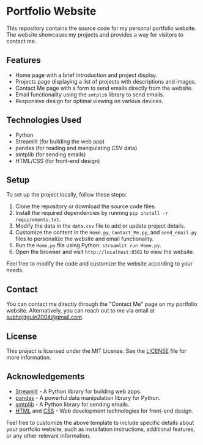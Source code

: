 # Portfolio Website

This repository contains the source code for my personal portfolio website. The website showcases my projects and provides a way for visitors to contact me.

## Features

- Home page with a brief introduction and project display.
- Projects page displaying a list of projects with descriptions and images.
- Contact Me page with a form to send emails directly from the website.
- Email functionality using the `smtplib` library to send emails.
- Responsive design for optimal viewing on various devices.

## Technologies Used

- Python
- Streamlit (for building the web app)
- pandas (for reading and manipulating CSV data)
- smtplib (for sending emails)
- HTML/CSS (for front-end design)

## Setup

To set up the project locally, follow these steps:

1. Clone the repository or download the source code files.
2. Install the required dependencies by running `pip install -r requirements.txt`.
3. Modify the data in the `data.csv` file to add or update project details.
4. Customize the content in the `Home.py`, `Contact_Me.py`, and `send_email.py` files to personalize the website and email functionality.
5. Run the `Home.py` file using Python: `streamlit run Home.py`.
6. Open the browser and visit `http://localhost:8501` to view the website.

Feel free to modify the code and customize the website according to your needs.

## Contact

You can contact me directly through the "Contact Me" page on my portfolio website. Alternatively, you can reach out to me via email at [subhojitguin2004@gmail.com](mailto:subhojitguin2004@gmail.com).

## License

This project is licensed under the MIT License. See the [LICENSE](LICENSE) file for more information.

## Acknowledgements

- [Streamlit](https://streamlit.io/) - A Python library for building web apps.
- [pandas](https://pandas.pydata.org/) - A powerful data manipulation library for Python.
- [smtplib](https://docs.python.org/3/library/smtplib.html) - A Python library for sending emails.
- [HTML](https://html.com/) and [CSS](https://developer.mozilla.org/en-US/docs/Web/CSS) - Web development technologies for front-end design.

Feel free to customize the above template to include specific details about your portfolio website, such as installation instructions, additional features, or any other relevant information.